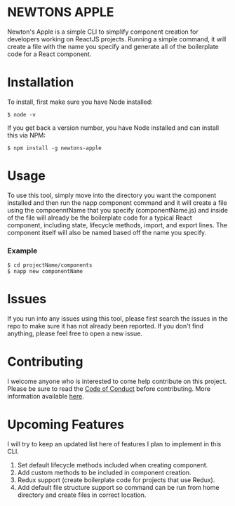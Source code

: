 # NEWTONS APPLE

Newton's Apple is a simple CLI to simplify component creation for developers working on ReactJS projects.  Running a simple command, it will create a file with the name you specify and generate all of the boilerplate code for a React component.

# Installation

To install, first make sure you have Node installed:

```
$ node -v
```

If you get back a version number, you have Node installed and can install this via NPM:

```
$ npm install -g newtons-apple
```

# Usage

To use this tool, simply move into the directory you want the component installed and then run the napp component command and it will create a file using the compoenntName that you specify (componentName.js) and inside of the file will already be the boilerplate code for a typical React component, including state, lifecycle methods, import, and export lines.  The component itself will also be named based off the name you specify.

### Example

```
$ cd projectName/components
$ napp new componentName
```

# Issues

If you run into any issues using this tool, please first search the issues in the repo to make sure it has not already been reported.  If you don't find anything, please feel free to open a new issue.

# Contributing

I welcome anyone who is interested to come help contribute on this project.  Please be sure to read the [Code of Conduct](https://github.com/tdfranklin/newtons-apple/blob/master/CODE_OF_CONDUCT.md) before contributing.  More information available [here](https://github.com/tdfranklin/newtons-apple/blob/master/CONTRIBUTING.md).

# Upcoming Features

I will try to keep an updated list here of features I plan to implement in this CLI.

1. Set default lifecycle methods included when creating component.
2. Add custom methods to be included in component creation.
3. Redux support (create boilerplate code for projects that use Redux).
4. Add default file structure support so command can be run from home directory and create files in correct location.